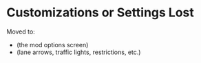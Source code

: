 # Customizations or Settings Lost

Moved to:

* [](TMPE-mod-options-lost.md) (the mod options screen)
* [](Road-and-Rail-customisations-lost.md) (lane arrows, traffic lights, restrictions, etc.)